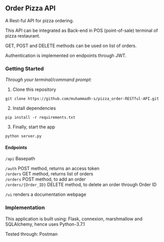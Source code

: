 ## Order Pizza API

A Rest-ful API for pizza ordering.

This API can be integrated as Back-end in POS (point-of-sale) terminal 
of pizza restaurant.

GET, POST and DELETE methods can be used on list of orders.

Authentication is implemented on endpoints through JWT. 

### Getting Started

_Through your terminal/command prompt:_

1. Clone this repository

`git clone https://github.com/muhammadh-s/pizza_order-RESTful-API.git`

2. Install dependencies

`pip install -r requirements.txt`

3. Finally, start the app

`python server.py`

#### Endpoints

`/api` Basepath

`/auth` POST method, returns an access token </br>
`/orders` GET method, returns list of orders </br>
`/orders` POST method, to add an order </br>
`/orders/{Order_ID}` DELETE method, to delete an order through Order ID

`/ui` renders a documentation webpage 

### Implementation

This application is built using: Flask, connexion, marshmallow and
SQLAlchemy, hence uses Python-3.7.1

Tested through: Postman
